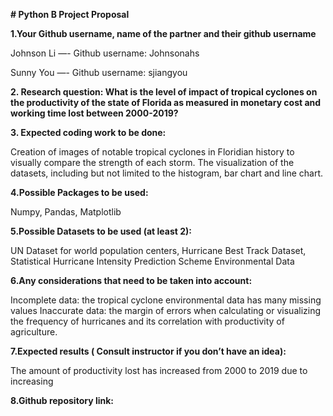 **# Python B Project Proposal**



**1.Your Github username, name of the partner and their github username**

Johnson Li —- Github username: Johnsonahs

Sunny You —- Github username: sjiangyou


**2. Research question: What is the level of impact of tropical cyclones on the productivity of the state of Florida as measured in monetary cost and working time lost between 2000-2019?**


**3. Expected coding work to be done:**

Creation of images of notable tropical cyclones in Floridian history to visually compare the strength of each storm.
The visualization of the datasets, including but not limited to the histogram, bar chart and line chart.


**4.Possible Packages to be used:**

Numpy, Pandas, Matplotlib

**5.Possible Datasets to be used (at least 2):**

UN Dataset for world population centers, Hurricane Best Track Dataset, Statistical Hurricane Intensity Prediction Scheme Environmental Data

**6.Any considerations that need to be taken into account:**

Incomplete data: the tropical cyclone environmental data has many missing values
Inaccurate data: the margin of errors when calculating or visualizing the frequency of hurricanes and its correlation with productivity of agriculture.

**7.Expected results ( Consult instructor if you don’t have an idea):**

The amount of productivity lost has increased from 2000 to 2019 due to increasing 

**8.Github repository link:**

